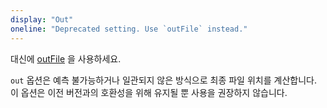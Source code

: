 ```yaml
---
display: "Out"
oneline: "Deprecated setting. Use `outFile` instead."
---
```


대신에 [outFile](#outFile) 을 사용하세요.

`out` 옵션은 예측 불가능하거나 일관되지 않은 방식으로 최종 파일 위치를 계산합니다.
이 옵션은 이전 버전과의 호환성을 위해 유지될 뿐 사용을 권장하지 않습니다.
